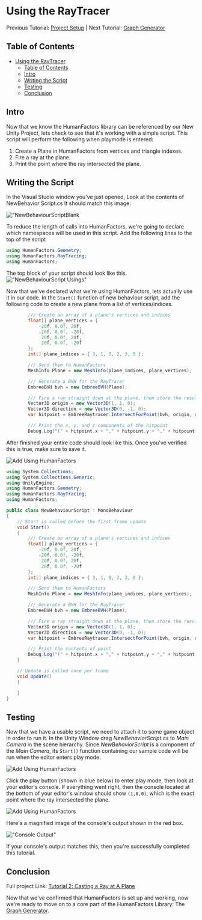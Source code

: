 
# Using the RayTracer

Previous Tutorial: [Project Setup](1_unity_project_setup.md)
|
Next Tutorial: [Graph Generator](3_graph_generator.md)

## Table of Contents

- [Using the RayTracer](#using-the-raytracer)
  - [Table of Contents](#table-of-contents)
  - [Intro](#intro)
  - [Writing the Script](#writing-the-script)
  - [Testing](#testing)
  - [Conclusion](#conclusion)

## Intro

Now that we know the HumanFactors library can be referenced by our New Unity Project, lets check to see that it's working with a simple script. This script will perform the following when playmode is entered:

1) Create a Plane in HumanFactors from vertices and triangle indexes.
2) Fire a ray at the plane.
3) Print the point where the ray intersected the plane.

## Writing the Script

In the Visual Studio window you've just opened, Look at the contents of NewBehavior Script.cs It should match this image:

!["NewBehaviourScriptBlank](../assets/walkthroughs/unity/2_raycast_at_plane/blank_new_behaviour_script.png)

To reduce the length of calls into HumanFactors, we're going to declare which namespaces will be used in this script. Add the following lines to the top of the script

``` C#
using HumanFactors.Geometry;
using HumanFactors.RayTracing;
using HumanFactors;
```

The top block of your script should look like this.
!["NewBehaviourScript Usings"](../assets/walkthroughs/unity/2_raycast_at_plane/add_using_delcarations.png)

Now that we've declared what we're using HumanFactors, lets actually use it in our code. In the `Start()` function of new behaviour script, add the following code to create a new plane from a list of vertices/indices.

``` C#
        /// Create an array of a plane's vertices and indices
        float[] plane_vertices = {
            -20f, 0.0f, 20f,
            -20f, 0.0f, -20f,
             20f, 0.0f, 20f,
             20f, 0.0f, -20f
        };
        int[] plane_indices = { 3, 1, 0, 2, 3, 0 };

        /// Send them to HumanFactors
        MeshInfo Plane = new MeshInfo(plane_indices, plane_vertices);

        /// Generate a BVH for the RayTracer
        EmbreeBVH bvh = new EmbreeBVH(Plane);

        /// Fire a ray straight down at the plane, then store the result
        Vector3D origin = new Vector3D(1, 1, 0);
        Vector3D direction = new Vector3D(0, -1, 0);
        var hitpoint = EmbreeRaytracer.IntersectForPoint(bvh, origin, direction);

        /// Print the x, y, and z components of the hitpoint
        Debug.Log("(" + hitpoint.x + "," + hitpoint.y + "," + hitpoint.z + ")");
```

After finished your entire code should look like this. Once you've verified this is true, make sure to save it.

![Add Using HumanFactors](../assets/walkthroughs/unity/2_raycast_at_plane/create_plane.png)

``` C#
using System.Collections;
using System.Collections.Generic;
using UnityEngine;
using HumanFactors.Geometry;
using HumanFactors.RayTracing;
using HumanFactors;

public class NewBehaviourScript : MonoBehaviour
{
    // Start is called before the first frame update
    void Start()
    {
        /// Create an array of a plane's vertices and indices
        float[] plane_vertices = {
            -20f, 0.0f, 20f,
            -20f, 0.0f, -20f,
             20f, 0.0f, 20f,
             20f, 0.0f, -20f
        };
        int[] plane_indices = { 3, 1, 0, 2, 3, 0 };

        /// Send them to HumanFactors
        MeshInfo Plane = new MeshInfo(plane_indices, plane_vertices);

        /// Generate a BVH for the RayTracer
        EmbreeBVH bvh = new EmbreeBVH(Plane);

        /// Fire a ray straight down at the plane, then store the result
        Vector3D origin = new Vector3D(1, 1, 0);
        Vector3D direction = new Vector3D(0, -1, 0);
        var hitpoint = EmbreeRaytracer.IntersectForPoint(bvh, origin, direction);

        /// Print the contents of point
        Debug.Log("(" + hitpoint.x + "," + hitpoint.y + "," + hitpoint.z + ")");
    }

    // Update is called once per frame
    void Update()
    {

    }
}
```


## Testing


Now that we have a usable script, we need to attach it to some game object in order to run it. In the Unity Window drag *NewBehaviorScript.cs* to *Main Camera* in the scene hierarchy. Since *NewBehaviorScript* is a component of the *Main Camera*, its `Start()` function containing our sample code will be run when the editor enters play mode.

![Add Using HumanFactors](../assets/walkthroughs/unity/2_raycast_at_plane/drag_into_camera.png)

Click the play button (shown in blue below) to enter play mode, then look at your editor's console. If everything went right, then the console located at the bottom of your editor's window should show `(1,0,0)`, which is the exact point where the ray intersected the plane.

![Add Using HumanFactors](../assets/walkthroughs/unity/2_raycast_at_plane/console_show_meshinfo.png)

Here's a magnified image of the console's output shown in the red box.

!["Console Output"](../assets/walkthroughs/unity/2_raycast_at_plane/ExpectedOutput.png)

If your console's output matches this, then you're successfully completed this tutorial.

## Conclusion

Full project Link: [Tutorial 2: Casting a Ray at A Plane](../assets/walkthroughs/unity/2_raycast_at_plane/Tutorial%202%20-%20Unity%20Project.zip)


Now that we've confirmed that HumanFactors is set up and working, now we're ready to move on to a core part of the HumanFactors Library: The [Graph Generator](3_graph_generator.md). 
